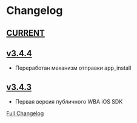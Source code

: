 # Changelog

## [CURRENT](https://github.com/wildberries-tech/wba_analytics_sdk_ios/-/tree/master)

## [v3.4.4](https://github.com/wildberries-tech/wba_analytics_sdk_ios/-/tags/3.4.4)

- Переработан механизм отправки app_install

## [v3.4.3](https://github.com/wildberries-tech/wba_analytics_sdk_ios/-/tags/3.4.3)

- Первая версия публичного WBA iOS SDK

[Full Changelog](https://github.com/wildberries-tech/wba_analytics_sdk_ios/-/compare/1.0.0...3.4.4)

